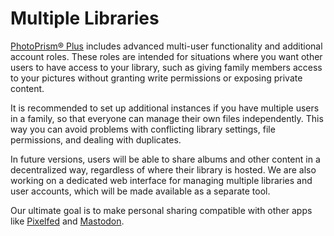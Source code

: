 # Multiple Libraries

[PhotoPrism® Plus](https://www.photoprism.app/editions#compare) includes advanced multi-user functionality and additional account roles. These roles are intended for situations where you want other users to have access to your library, such as giving family members access to your pictures without granting write permissions or exposing private content.

It is recommended to set up additional instances if you have multiple users in a family, so that everyone can manage their own files independently. This way you can avoid problems with conflicting library settings, file permissions, and dealing with duplicates.

In future versions, users will be able to share albums and other content in a decentralized way, regardless of where their library is hosted. We are also working on a dedicated web interface for managing multiple libraries and user accounts, which will be made available as a separate tool.

Our ultimate goal is to make personal sharing compatible with other apps like [Pixelfed](https://pixelfed.org/) and [Mastodon](https://joinmastodon.org/).

